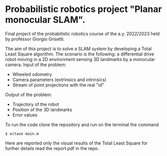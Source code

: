 # Probabilistic robotics project "Planar monocular SLAM".
Final project of the probabilistic robotics course of the a.y. 2022/2023 held by professor Giorgio Grisetti. 

The aim of this project is to solve a SLAM system by developing a Total Least Square algorithm. The scenario is the following: a differential drive robot moving in a 2D environment sensing 3D landmarks by a monocular camera.
Input of the problem:
 - Wheeled odometry
 - Camera parameters (extrinsics and intrinsics)
 - Stream of point projections with the real "id"

Output of the problem:
 - Trajectory of the robot
 - Position of the 3D landmarks
 - Error values
 
 To run the code clone the repository and run on the terminal the command
 ```
$ octave main.m

```
Here are reported only the visual results of the Total Least Square for further details read the report.pdf in the repo.
